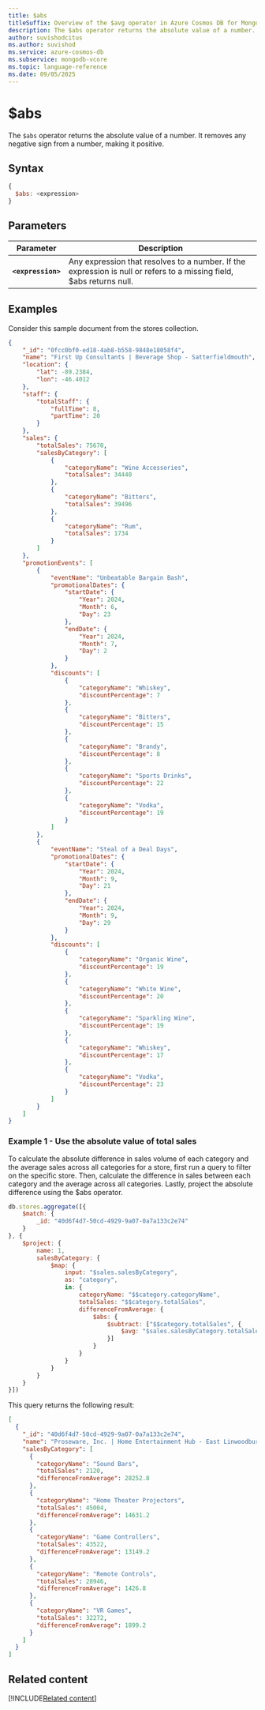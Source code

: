 ```yaml
---
title: $abs
titleSuffix: Overview of the $avg operator in Azure Cosmos DB for MongoDB (vCore)
description: The $abs operator returns the absolute value of a number.
author: suvishodcitus
ms.author: suvishod
ms.service: azure-cosmos-db
ms.subservice: mongodb-vcore
ms.topic: language-reference
ms.date: 09/05/2025
---
```


# $abs

The `$abs` operator returns the absolute value of a number. It removes any negative sign from a number, making it positive.

## Syntax

```javascript
{
  $abs: <expression>
}
```

## Parameters

| Parameter | Description |
| --- | --- |
| **`<expression>`** | Any expression that resolves to a number. If the expression is null or refers to a missing field, $abs returns null. |

## Examples

Consider this sample document from the stores collection.

```json
{
    "_id": "0fcc0bf0-ed18-4ab8-b558-9848e18058f4",
    "name": "First Up Consultants | Beverage Shop - Satterfieldmouth",
    "location": {
        "lat": -89.2384,
        "lon": -46.4012
    },
    "staff": {
        "totalStaff": {
            "fullTime": 8,
            "partTime": 20
        }
    },
    "sales": {
        "totalSales": 75670,
        "salesByCategory": [
            {
                "categoryName": "Wine Accessories",
                "totalSales": 34440
            },
            {
                "categoryName": "Bitters",
                "totalSales": 39496
            },
            {
                "categoryName": "Rum",
                "totalSales": 1734
            }
        ]
    },
    "promotionEvents": [
        {
            "eventName": "Unbeatable Bargain Bash",
            "promotionalDates": {
                "startDate": {
                    "Year": 2024,
                    "Month": 6,
                    "Day": 23
                },
                "endDate": {
                    "Year": 2024,
                    "Month": 7,
                    "Day": 2
                }
            },
            "discounts": [
                {
                    "categoryName": "Whiskey",
                    "discountPercentage": 7
                },
                {
                    "categoryName": "Bitters",
                    "discountPercentage": 15
                },
                {
                    "categoryName": "Brandy",
                    "discountPercentage": 8
                },
                {
                    "categoryName": "Sports Drinks",
                    "discountPercentage": 22
                },
                {
                    "categoryName": "Vodka",
                    "discountPercentage": 19
                }
            ]
        },
        {
            "eventName": "Steal of a Deal Days",
            "promotionalDates": {
                "startDate": {
                    "Year": 2024,
                    "Month": 9,
                    "Day": 21
                },
                "endDate": {
                    "Year": 2024,
                    "Month": 9,
                    "Day": 29
                }
            },
            "discounts": [
                {
                    "categoryName": "Organic Wine",
                    "discountPercentage": 19
                },
                {
                    "categoryName": "White Wine",
                    "discountPercentage": 20
                },
                {
                    "categoryName": "Sparkling Wine",
                    "discountPercentage": 19
                },
                {
                    "categoryName": "Whiskey",
                    "discountPercentage": 17
                },
                {
                    "categoryName": "Vodka",
                    "discountPercentage": 23
                }
            ]
        }
    ]
}
```

### Example 1 - Use the absolute value of total sales

To calculate the absolute difference in sales volume of each category and the average sales across all categories for a store, first run a query to filter on the specific store. Then, calculate the difference in sales between each category and the average across all categories. Lastly, project the absolute difference using the $abs operator.

```javascript
db.stores.aggregate([{
    $match: {
        _id: "40d6f4d7-50cd-4929-9a07-0a7a133c2e74"
    }
}, {
    $project: {
        name: 1,
        salesByCategory: {
            $map: {
                input: "$sales.salesByCategory",
                as: "category",
                in: {
                    categoryName: "$$category.categoryName",
                    totalSales: "$$category.totalSales",
                    differenceFromAverage: {
                        $abs: {
                            $subtract: ["$$category.totalSales", {
                                $avg: "$sales.salesByCategory.totalSales"
                            }]
                        }
                    }
                }
            }
        }
    }
}])
```

This query returns the following result:

```json
[
  {
    "_id": "40d6f4d7-50cd-4929-9a07-0a7a133c2e74",
    "name": "Proseware, Inc. | Home Entertainment Hub - East Linwoodbury",
    "salesByCategory": [
      {
        "categoryName": "Sound Bars",
        "totalSales": 2120,
        "differenceFromAverage": 28252.8
      },
      {
        "categoryName": "Home Theater Projectors",
        "totalSales": 45004,
        "differenceFromAverage": 14631.2
      },
      {
        "categoryName": "Game Controllers",
        "totalSales": 43522,
        "differenceFromAverage": 13149.2
      },
      {
        "categoryName": "Remote Controls",
        "totalSales": 28946,
        "differenceFromAverage": 1426.8
      },
      {
        "categoryName": "VR Games",
        "totalSales": 32272,
        "differenceFromAverage": 1899.2
      }
    ]
  }
]
```

## Related content

[!INCLUDE[Related content](../includes/related-content.md)]



